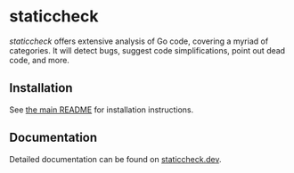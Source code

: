 # staticcheck

_staticcheck_ offers extensive analysis of Go code, covering a myriad
of categories. It will detect bugs, suggest code simplifications,
point out dead code, and more.

## Installation

See [the main README](https://github.com/dominikh/go-tools#installation) for installation instructions.

## Documentation

Detailed documentation can be found on
[staticcheck.dev](https://staticcheck.dev/docs/).

